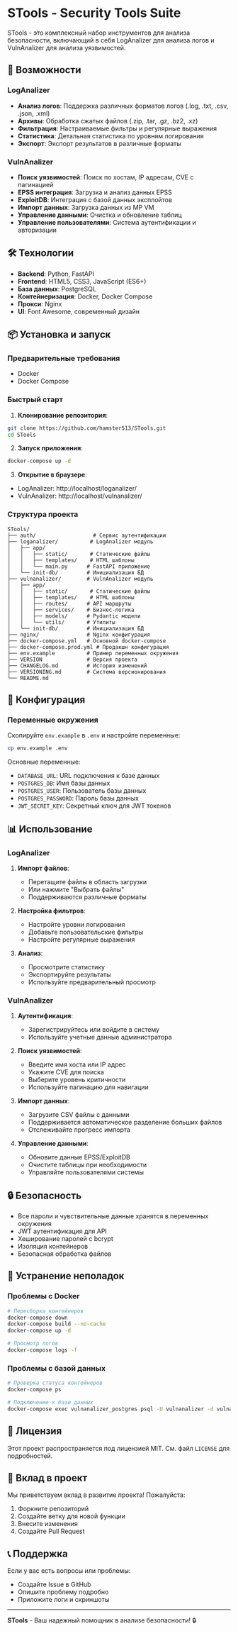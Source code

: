 # STools - Security Tools Suite

STools - это комплексный набор инструментов для анализа безопасности, включающий в себя LogAnalizer для анализа логов и VulnAnalizer для анализа уязвимостей.

## 🚀 Возможности

### LogAnalizer
- **Анализ логов**: Поддержка различных форматов логов (.log, .txt, .csv, .json, .xml)
- **Архивы**: Обработка сжатых файлов (.zip, .tar, .gz, .bz2, .xz)
- **Фильтрация**: Настраиваемые фильтры и регулярные выражения
- **Статистика**: Детальная статистика по уровням логирования
- **Экспорт**: Экспорт результатов в различные форматы

### VulnAnalizer
- **Поиск уязвимостей**: Поиск по хостам, IP адресам, CVE с пагинацией
- **EPSS интеграция**: Загрузка и анализ данных EPSS
- **ExploitDB**: Интеграция с базой данных эксплойтов
- **Импорт данных**: Загрузка данных из MP VM
- **Управление данными**: Очистка и обновление таблиц
- **Управление пользователями**: Система аутентификации и авторизации

## 🛠 Технологии

- **Backend**: Python, FastAPI
- **Frontend**: HTML5, CSS3, JavaScript (ES6+)
- **База данных**: PostgreSQL
- **Контейнеризация**: Docker, Docker Compose
- **Прокси**: Nginx
- **UI**: Font Awesome, современный дизайн

## 📦 Установка и запуск

### Предварительные требования
- Docker
- Docker Compose

### Быстрый старт

1. **Клонирование репозитория**:
```bash
git clone https://github.com/hamster513/STools.git
cd STools
```

2. **Запуск приложения**:
```bash
docker-compose up -d
```

3. **Открытие в браузере**:
- LogAnalizer: http://localhost/loganalizer/
- VulnAnalizer: http://localhost/vulnanalizer/

### Структура проекта

```
STools/
├── auth/                  # Сервис аутентификации
├── loganalizer/          # LogAnalizer модуль
│   ├── app/
│   │   ├── static/       # Статические файлы
│   │   ├── templates/    # HTML шаблоны
│   │   └── main.py      # FastAPI приложение
│   └── init-db/         # Инициализация БД
├── vulnanalizer/        # VulnAnalizer модуль
│   ├── app/
│   │   ├── static/       # Статические файлы
│   │   ├── templates/    # HTML шаблоны
│   │   ├── routes/      # API маршруты
│   │   ├── services/    # Бизнес-логика
│   │   ├── models/      # Pydantic модели
│   │   └── utils/       # Утилиты
│   └── init-db/         # Инициализация БД
├── nginx/               # Nginx конфигурация
├── docker-compose.yml   # Основной docker-compose
├── docker-compose.prod.yml # Продакшн конфигурация
├── env.example          # Пример переменных окружения
├── VERSION              # Версия проекта
├── CHANGELOG.md         # История изменений
├── VERSIONING.md        # Система версионирования
└── README.md
```

## 🔧 Конфигурация

### Переменные окружения
Скопируйте `env.example` в `.env` и настройте переменные:
```bash
cp env.example .env
```

Основные переменные:
- `DATABASE_URL`: URL подключения к базе данных
- `POSTGRES_DB`: Имя базы данных
- `POSTGRES_USER`: Пользователь базы данных
- `POSTGRES_PASSWORD`: Пароль базы данных
- `JWT_SECRET_KEY`: Секретный ключ для JWT токенов

## 📊 Использование

### LogAnalizer

1. **Импорт файлов**:
   - Перетащите файлы в область загрузки
   - Или нажмите "Выбрать файлы"
   - Поддерживаются различные форматы

2. **Настройка фильтров**:
   - Настройте уровни логирования
   - Добавьте пользовательские фильтры
   - Настройте регулярные выражения

3. **Анализ**:
   - Просмотрите статистику
   - Экспортируйте результаты
   - Используйте предварительный просмотр

### VulnAnalizer

1. **Аутентификация**:
   - Зарегистрируйтесь или войдите в систему
   - Используйте учетные данные администратора

2. **Поиск уязвимостей**:
   - Введите имя хоста или IP адрес
   - Укажите CVE для поиска
   - Выберите уровень критичности
   - Используйте пагинацию для навигации

3. **Импорт данных**:
   - Загрузите CSV файлы с данными
   - Поддерживается автоматическое разделение больших файлов
   - Отслеживайте прогресс импорта

4. **Управление данными**:
   - Обновите данные EPSS/ExploitDB
   - Очистите таблицы при необходимости
   - Управляйте пользователями системы

## 🔒 Безопасность

- Все пароли и чувствительные данные хранятся в переменных окружения
- JWT аутентификация для API
- Хеширование паролей с bcrypt
- Изоляция контейнеров
- Безопасная обработка файлов

## 🐛 Устранение неполадок

### Проблемы с Docker
```bash
# Пересборка контейнеров
docker-compose down
docker-compose build --no-cache
docker-compose up -d

# Просмотр логов
docker-compose logs -f
```

### Проблемы с базой данных
```bash
# Проверка статуса контейнеров
docker-compose ps

# Подключение к базе данных
docker-compose exec vulnanalizer_postgres psql -U vulnanalizer -d vulnanalizer
```

## 📝 Лицензия

Этот проект распространяется под лицензией MIT. См. файл `LICENSE` для подробностей.

## 🤝 Вклад в проект

Мы приветствуем вклад в развитие проекта! Пожалуйста:

1. Форкните репозиторий
2. Создайте ветку для новой функции
3. Внесите изменения
4. Создайте Pull Request

## 📞 Поддержка

Если у вас есть вопросы или проблемы:
- Создайте Issue в GitHub
- Опишите проблему подробно
- Приложите логи и скриншоты

---

**STools** - Ваш надежный помощник в анализе безопасности! 🔒 